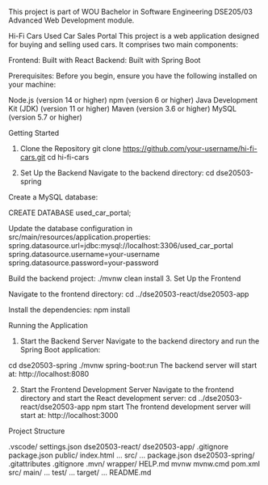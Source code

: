 This project is part of WOU Bachelor in Software Engineering DSE205/03 Advanced Web Development module.

Hi-Fi Cars Used Car Sales Portal
This project is a web application designed for buying and selling used cars. It comprises two main components:

Frontend: Built with React
Backend: Built with Spring Boot

Prerequisites:
Before you begin, ensure you have the following installed on your machine:

Node.js (version 14 or higher)
npm (version 6 or higher)
Java Development Kit (JDK) (version 11 or higher)
Maven (version 3.6 or higher)
MySQL (version 5.7 or higher)

Getting Started

1. Clone the Repository
git clone https://github.com/your-username/hi-fi-cars.git
cd hi-fi-cars

2. Set Up the Backend
Navigate to the backend directory:
cd dse20503-spring

Create a MySQL database:

CREATE DATABASE used_car_portal;

Update the database configuration in src/main/resources/application.properties:
spring.datasource.url=jdbc:mysql://localhost:3306/used_car_portal
spring.datasource.username=your-username
spring.datasource.password=your-password

Build the backend project:
./mvnw clean install
3. Set Up the Frontend

Navigate to the frontend directory:
cd ../dse20503-react/dse20503-app

Install the dependencies:
npm install

Running the Application

1. Start the Backend Server
Navigate to the backend directory and run the Spring Boot application:

cd dse20503-spring
./mvnw spring-boot:run
The backend server will start at: http://localhost:8080

2. Start the Frontend Development Server
Navigate to the frontend directory and start the React development server:
cd ../dse20503-react/dse20503-app
npm start
The frontend development server will start at: http://localhost:3000

Project Structure

.vscode/
    settings.json
dse20503-react/
    dse20503-app/
        .gitignore
        package.json
        public/
            index.html
            ...
        src/
            ...
    package.json
dse20503-spring/
    .gitattributes
    .gitignore
    .mvn/
        wrapper/
    HELP.md
    mvnw
    mvnw.cmd
    pom.xml
    src/
        main/
            ...
        test/
            ...
    target/
        ...
README.md